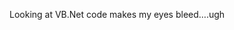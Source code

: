 <!--
id: 791094974
link: http://kevinisom.info/post/791094974/looking-at-vb-net-code-makes-my-eyes-bleed-ugh
slug: looking-at-vb-net-code-makes-my-eyes-bleed-ugh
date: Sat Jul 10 2010 10:26:15 GMT+1200 (NZST)
raw: {"blog_name":"kevinisom","id":791094974,"post_url":"http://kevinisom.info/post/791094974/looking-at-vb-net-code-makes-my-eyes-bleed-ugh","slug":"looking-at-vb-net-code-makes-my-eyes-bleed-ugh","type":"text","date":"2010-07-09 22:26:15 GMT","timestamp":1278714375,"state":"published","format":"html","reblog_key":"HzAc9P88","tags":[],"short_url":"http://tmblr.co/Zw68Yyl9oQ_","highlighted":[],"feed_item":"http://twitter.com/kev_nz/statuses/18150431708","from_feed_id":"650289","note_count":0,"title":null,"body":"<p>Looking at VB.Net code makes my eyes bleed&#8230;.ugh</p>"}
publish: 2010-07-010
tags: 
title: null
-->


Looking at VB.Net code makes my eyes bleed….ugh


